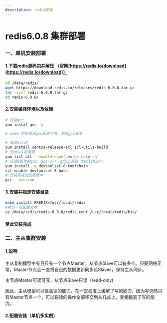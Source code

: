 ```yaml
---
description: redis安装
---
```


# redis6.0.8 集群部署

### 一、单机安装部署

#### 1.下载redis源码包并解压 （官网[https://redis.io/download](https://redis.io/download)）

```bash
cd /data/redis/
wget https://download.redis.io/releases/redis-6.0.8.tar.gz
tar -zxvf redis-6.0.8.tar.gz
cd redis-6.0.8/
```

#### 2.安装编译环境以及依赖

```bash
# 安装gcc
yum instal gcc -y

# make 时候发现gcc版本不够，更新gcc版本

# 安装scl源
yum install centos-release-scl scl-utils-build
# 列出scl可用源
yum list all --enablerepo='centos-sclo-rh'
# 安装8版本的gcc、gcc-c++、gdb工具链（toolchian）
yum install -y devtoolset-8-toolchain
scl enable devtoolset-8 bash
# 安装完成后查看版本
gcc --version
```

#### 3.安装并指定安装目录

```bash
make install PREFIX=/usr/local/redis
#拷贝一份配置文件
cp /data/redis/redis-6.0.8/redis.conf /usr/local/redis/bin/
```

#### 至此安装完成

### 二、主从集群安装

#### 1.说明

主从复制模型中有且只有一个节点Master，从节点Slave可以有多个。只要网络正常，Master节点会一直将自己的数据更新同步给Slaves，保持主从同步。

主节点Master可读可写，从节点Slave只读（read-only\)

因此，主从模型可以提高读的能力，在一定程度上缓解了写的能力，因为写仍然只有Master节点一个，可以将读的操作全部移交到从几点上，变相提高了写的能力。

#### 2.配置安装（单机多实例）





